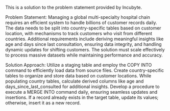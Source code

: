 This is a solution to the problem statement provided by Incubyte.

Problem Statement: 
Managing a global multi-specialty hospital chain requires an efficient system to handle billions of customer records daily. 
The data needs to be split into country-specific tables based on customer location, with mechanisms to track customers who visit from different countries. 
Additional requirements include deriving meaningful insights like age and days since last consultation, ensuring data integrity, and handling dynamic updates for shifting customers. 
The solution must scale effectively to process massive datasets while maintaining performance and accuracy.


Solution Approach:
Utilize a staging table and employ the COPY INTO command to efficiently load data from source files.
Create country-specific tables to organize and store data based on customer locations.
While populating country tables, calculate derived columns like age and days_since_last_consulted for additional insights.
Develop a procedure to execute a MERGE INTO command daily, ensuring seamless updates and insertions. If a record already exists in the target table, update its values; otherwise, insert it as a new record.

